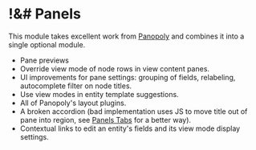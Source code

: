 !&# Panels
==========

This module takes excellent work from [Panopoly](http://drupal.org/project/panopoly) and combines it into a single optional module.

* Pane previews
* Override view mode of node rows in view content panes.
* UI improvements for pane settings: grouping of fields, relabeling, autocomplete filter
  on node titles.
* Use view modes in entity template suggestions.
* All of Panopoly's layout plugins.
* A broken accordion (bad implementation uses JS to move title out of pane into region,
  see [Panels Tabs](http://drupalcode.org/project/panels_tabs.git/tree/refs/heads/7.x-1.x)
  for a better way).
* Contextual links to edit an entity's fields and its view mode display settings.
